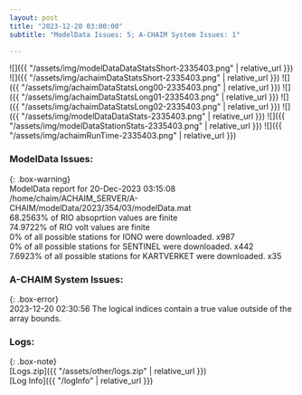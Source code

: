 ```yaml
---
layout: post
title: "2023-12-20 03:00:00"
subtitle: "ModelData Issues: 5; A-CHAIM System Issues: 1"

---
```


![]({{ "/assets/img/modelDataDataStatsShort-2335403.png" | relative_url }})
![]({{ "/assets/img/achaimDataStatsShort-2335403.png" | relative_url }})
![]({{ "/assets/img/achaimDataStatsLong00-2335403.png" | relative_url }})
![]({{ "/assets/img/achaimDataStatsLong01-2335403.png" | relative_url }})
![]({{ "/assets/img/achaimDataStatsLong02-2335403.png" | relative_url }})
![]({{ "/assets/img/modelDataDataStats-2335403.png" | relative_url }})
![]({{ "/assets/img/modelDataStationStats-2335403.png" | relative_url }})
![]({{ "/assets/img/achaimRunTime-2335403.png" | relative_url }})


### ModelData Issues:  
  
{: .box-warning}  
 ModelData report for 20-Dec-2023 03:15:08   
 /home/chaim/ACHAIM_SERVER/A-CHAIM/modelData/2023/354/03/modelData.mat   
 68.2563% of RIO absoprtion values are finite   
 74.9722% of RIO volt values are finite   
 0% of all possible stations for IONO were downloaded. x987   
 0% of all possible stations for SENTINEL were downloaded. x442   
 7.6923% of all possible stations for KARTVERKET were downloaded. x35   
  
### A-CHAIM System Issues:  
  
{: .box-error}  
2023-12-20 02:30:56 The logical indices contain a true value outside of the array bounds.  

### Logs:  
  
{: .box-note}  
[Logs.zip]({{ "/assets/other/logs.zip" | relative_url }})  
[Log Info]({{ "/logInfo" | relative_url }})  
